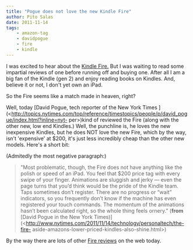 ```yaml
---
title: "Pogue does not love the new Kindle Fire"
author: Pito Salas
date: 2011-11-14
tags:
    - amazon-tag
    - davidpogue
    - fire
    - kindle
---
```




I was excited to hear about the [Kindle
Fire.](<http://www.google.com/search?client=safari&rls=en&q=kindle+fire&ie=UTF-8&oe=UTF-8>)
But I was waiting to read some impartial reviews of one before running off and
buying one. After all I am a big fan of the Kindle (gen 2) and enjoy reading
books on Kindles. And, believe it or not, I don't yet own an iPad.

So the Fire seems like a match made in heaven, right?

Well, today [David Pogue, tech reporter of the New York Times
](<http://topics.nytimes.com/top/reference/timestopics/people/p/david_pogue/index.html?inline=nyt-
per>)kind of reviewed the Fire (along with the other new, low end Kindles.)
Well, the punchline is, he loves the new inexpensive Kindles, but he does NOT
love the new Fire, which by the way, isn't 'expensive' at $200, it's just less
incredibly cheap than the other new models. Here's a short bit:

(Admitedly the most negative paragraph:)

> "Most problematic, though, the Fire does not have anything like the polish
> or speed of an iPad. You feel that $200 price tag with every swipe of your
> finger. Animations are sluggish and jerky — even the page turns that you’d
> think would be the pride of the Kindle team. Taps sometimes don’t register.
> There are no progress or “wait” indicators, so you frequently don’t know if
> the machine has even registered your touch commands. The momentum of the
> animations hasn’t been calculated right, so the whole thing feels ornery."
> (**from** [David Pogue in the New York
> Times)](<http://www.nytimes.com/2011/11/14/technology/personaltech/the-fire-
> aside-amazons-lower-priced-kindles-also-shine.html>)

By the way there are lots of other [Fire
reviews](<http://www.engadget.com/2011/11/14/amazon-kindle-fire-review/>) on
the web today.


